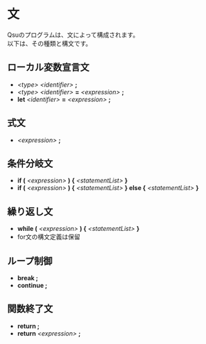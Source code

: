 # 文
Qsuのプログラムは、文によって構成されます。  
以下は、その種類と構文です。

## ローカル変数宣言文
- *\<type\> \<identifier\>* **;**
- *\<type\> \<identifier\>* **=** *\<expression\>* **;**
- **let** *\<identifier\>* **=** *\<expression\>* **;**

## 式文
- *\<expression\>* **;**

## 条件分岐文
- **if (** *\<expression\>* **) {** *\<statementList\>* **}**
- **if (** *\<expression\>* **) {** *\<statementList\>* **} else {** *\<statementList\>* **}**

## 繰り返し文
- **while (** *\<expression\>* **) {** *\<statementList\>* **}**
- for文の構文定義は保留

## ループ制御
- **break ;**
- **continue ;**

## 関数終了文
- **return ;**
- **return** *\<expression\>* **;**
